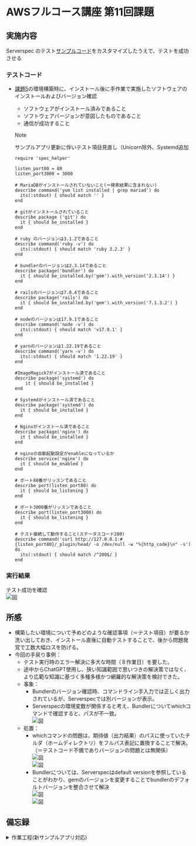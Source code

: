 # AWSフルコース講座 第11回課題

## 実施内容

Serverspec のテスト[サンプルコード](https://github.com/MasatoshiMizumoto/raisetech_documents/tree/main/aws/samples/serverspec)をカスタマイズしたうえで、テストを成功させる


### テストコード

- [課題5](https://github.com/SUZUKI-Takayuki-0404/RaiseTechAWS/blob/main/lecture05.md)の環境構築時に、インストール後に手作業で実施したソフトウェアのインストールおよびバージョン確認  
  - ソフトウェアがインストール済みであること
  - ソフトウェアバージョンが意図したものであること
  - 通信が成功すること

  > [!NOTE]  
  > サンプルアプリ更新に伴いテスト項目見直し（Unicorn除外、Systemd追加
  ```
  require 'spec_helper'
  
  listen_port80 = 80
  listen_port3000 = 3000
  
  # MariaDBがインストールされていないこと(＝検索結果に含まれない)
  describe command('yum list installed | grep mariad') do
    its(:stdout) { should match '' }
  end
  
  # gitがインストールされていること
  describe package ('git') do
    it { should be_installed }
  end
  
  # ruby のバージョンは3.1.2であること
  describe command('ruby -v') do
    its(:stdout) { should match 'ruby 3.2.3' }
  end
  
  # bundlerのバージョンは2.3.14であること
  describe package('bundler') do
    it { should be_installed.by('gem').with_version('2.3.14') }
  end
  
  # railsのバージョンは7.0.4であること
  describe package('rails') do
    it { should be_installed.by('gem').with_version('7.1.3.2') }
  end
  
  # nodeのバージョンは17.9.1であること
  describe command('node -v') do
    its(:stdout) { should match 'v17.9.1' }
  end
  
  # yarnのバージョンは1.22.19であること
  describe command('yarn -v') do
    its(:stdout) { should match '1.22.19' }
  end
  
  #ImageMagick7がインストール済であること
  describe package('systemd') do
      it { should be_installed }
  end
  
  # Systemdがインストール済であること
  describe package('systemd') do
    it { should be_installed }
  end
  
  # Nginxがインストール済であること
  describe package('nginx') do
    it { should be_installed }
  end
  
  # nginxの自動起動設定がenableになっているか
  describe service('nginx') do
    it { should be_enabled }
  end
  
  # ポート80番がリッスンであること
  describe port(listen_port80) do
    it { should be_listening }
  end
  
  # ポート3000番がリッスンであること
  describe port(listen_port3000) do
    it { should be_listening }
  end
  
  # テスト接続して動作すること(ステータスコード200)
  describe command('curl http://127.0.0.1:#{listen_port80}/_plugin/head/ -o /dev/null -w "%{http_code}\n" -s') do
    its(:stdout) { should match /^200$/ }
  end
  ```

### 実行結果

  テスト成功を確認  
  ![図](images_lec11/5-13-1_serverspec_test_ok.PNG)  

## 所感

  - 構築したい環境について予めどのような確認事項（＝テスト項目）が要るか洗い出しておき、インストール直後に自動テストすることで、後から問題発覚で工数大幅ロスを防げる。  
  - 今回の手戻り事例：
    - テスト実行時のエラー解決に多大な時間（８作業日）を要した。
    - 途中からChatGPT使用し、狭い知識範囲で思いつきの解決策ではなく、より広範な知識に基づく多種多様かつ網羅的な解決策を検討できた。  
    - 事象：  
      - Bundlerのバージョン確認時、コマンドライン手入力では正しく出力されているが、Serverspecでは別バージョンが表示。
      - Serverspecの環境変数が関係すると考え、Bundlerについてwhichコマンドで確認すると、パスが不一致。  
        ![図](images_lec11/3-4_test_failed_which_bundle.PNG)  
    - 処置：  
      - whichコマンドの問題は、期待値（出力結果）のパスに使っていたチルダ（ホームディレクトリ）をフルパス表記に置換することで解決。（＝テストコード不備でありバージョンの問題とは無関係）  
        ![図](images_lec11/3-4-2_bundler_path.PNG)  
        ![図](images_lec11/3-4-3_bundler_path_pass.PNG)  
      - Bundlerについては、Serverspecはdefault versionを参照していることがわかり、gemのバージョンを変更することでbundlerのデフォルトバージョンを整合させて解決  
        ![図](images_lec11/3-6_gem_list_bundler.PNG)  
        ![図](images_lec11/3-14-1_gem_update_system.PNG)  


## 備忘録

<details>
<summary>作業工程(新サンプルアプリ対応)</summary>

- MySQL  
  - Maria DBの削除  
    ```
    sudo yum remove -y mariadb-*
    ```
  - MySQLのインストール [参考](https://dev.mysql.com/doc/refman/8.4/en/linux-installation-yum-repo.html)  
    ```
    sudo yum localinstall https://dev.mysql.com/get/mysql84-community-release-el7-1.noarch.rpm
    ```
    ```
    sudo yum install -y mysql-community-server
    ```
    ![図](images_lec11/5-4_install_mysql.PNG)  
    > [!IMPORTANT]
    anyenvの後にインストールしたところ、依存関係によるエラーが発生し解消できなかったので、一からやり直して先にインストール
    ![図](images_lec11/5-4-5_mysql_required_using-option.PNG)  
  - mysql-develのインストール（mysql_configコマンド追加）  
    ```
    sudo yum -y install mysql-devel
    ```
    ![図](images_lec11/5-4-2_instal_mysql-devel.PNG)

- git
  - インストール
    ```
    sudo yum -y install git
    ```

- anyenv
  - rubyのインストール時に必要なパッケージをインストール 
    ```
    sudo yum -y install gcc-c++ glibc-headers openssl-devel readline libyaml-devel readline-devel zlib zlib-devel libffi-devel libxml2 libxslt libxml2-devel libxslt-devel sqlite-devel mysql-server perl-IPC-Cmd
    ```
    ![図](images_lec11/5-5_sudo_yum_install_all.PNG)  
  - anyenvのインストール
    ```
    git clone https://github.com/anyenv/anyenv ~/.anyenv
    ```
    ![図](images_lec11/5-1_install_anyenv.PNG)  
  - 環境変数追加
    ```
    echo 'export PATH="$HOME/.anyenv/bin:$PATH"' >> ~/.bash_profile
    ```
    ```
    source ~/.bash_profile
    ```
    ```
    echo 'export PATH="$HOME/.anyenv/bin:$PATH"' >> ~/.bashrc
    ```
    ```
    source ~/.bashrc
    ```
  - anyenvの初期設定
    ```
    ~/.anyenv/bin/anyenv init
    ```
    ```
    #eval "$(anyenv init -)" を#vimコマンドでファイル末尾に追加
    vim ~/.bash_profile
    ```
    ```
    anyenv install --init
    ```
  - rbenvをインストール
    ```
    anyenv install rbenv
    ```
    ![図](images_lec11/5-2_anyenv_install_rbenv.PNG)  
  - nodenvのインストール
    ```
    anyenv install nodenv
    ```
    ![図](images_lec11/5-3_anyenv_install_nodenv-exec_4SHELL_-l.PNG)  
    ```
    exec $SHELL -l
    ```
  - rbenvをバージョン指定でインストール
    ```
    rbenv install 3.2.3
    ```
    ![図](images_lec11/5-6_installed_ruby323.PNG)  
  - nodenvをバージョン指定でインストール
    ```
    nodenv install 17.9.1
    ```
  - nodenvの環境変数追加
    ```
    echo 'export PATH="$HOME/.nodenv/bin:$PATH"' >> ~/.bashrc
    ```
    ```
    source ~/.bashrc
    ``` 
    ```
    echo 'export PATH="$HOME/.nodenv/bin:$PATH"' >> ~/.bash_profile
    ```
    ```
    source ~/.bash_profile
    ```
  - 初期設定
    ```
    ~/.nodenv/bin/nodenv init
    ```
  - bundlerをバージョン指定でインストール
    ```
    gem update --system 3.3.14
    ```
  - railsのインストール
    ```
    gem install rails -v 7.1.3.2
    ```
    > [!IMPORTANT]
    インストール成功したにもかかわらず、エラー表示が出た場合は、EC2再起動で治る場合あり
    ![図](images_lec11/5-7-1_install_-v_err.PNG)  
    ![図](images_lec11/5-7-2_Reboot_ec2_recover_rails.PNG)  
- yarn
  - yarnをバージョン指定でインストール
    ```
    npm install --location=global yarn@1.22.19
    ```
    ```
    nodenv rehash
    ```
    > [!IMPORTANT]
    bin/devコマンド時に[yarnのエラーが出た場合](https://classic.yarnpkg.com/en/docs/cli/run)は実行
    ![図](images_lec11/5-8-11_bin_dev_err.PNG)  
    ![図](images_lec11/5-8-12_install_yarn.PNG)  
    ```
    yarn install    
    ```

- raisetech-live8-sample-app
  - クローン
    ```
    git clone https://github.com/yuta-ushijima/raisetech-live8-sample-app.git
    ```
    ![図](images_lec11/5-6-1_get_clone.PNG)  
  - database.ymlの設定
    ```
    cd ~/raisetech-live8-sample-app/config
    cp config/database.yml.sample config/database.yml
    vim config/database.yml
    ```
    ![図](images_lec11/5-8-1_config_database_yml.PNG)  
  - RDSのuser \/ password \/ host(エンドポイント) \/ socketパスを更新
    ![図](images_lec11/5-8-8_bin_setup_err_sock.PNG)  
    ![図](images_lec11/5-8-9_database_yml_update_socket.PNG)  
    ![図](images_lec11/5-8-10_bin_setup_ok.PNG)  
  - 初期設定
    ```
    bin/setup
    ```
    ![図](images_lec11/5-8-3_bin_setup_start.PNG)  
    > [!NOTE]
    不足分のパッケージ(sassc2.4.0)のインストールが終わらなくなってしまうブルが発生。  
    追加インストールするパッケージの一つを個別にインストールした後、bin/devコマンドを実行したところ成功
    ![図](images_lec11/5-8-4_freeze_bundle_install_sassc.PNG)  
    ![図](images_lec11/5-8-5_gem_install_sass-rails.PNG)  
  - 起動
    ```
    bin/dev
    ```
    ![図](images_lec11/5-8-2_bin_dev_ok.PNG)  
  - EC2のパブリックIPアドレス：3000番ポートでアプリを開く
    ![図](images_lec11/5-8-13_Listing_fruits_bindev_ok.PNG)  
    アプリは起動しデータ登録可能だが、画像が正しく表示されない  
    ![図](images_lec11/5-9-1_Listing_fruits_bindev_pict_err.PNG)  
- ImageMagic  
  ![図]()  
  - epelのインストール
  ```
  sudo amazon-linux-extras install epel
  ```
  ![図](images_lec11/5-9-3_amazon-linux-extras_install.PNG)  
  ![図](images_lec11/5-9-4_amazon-linux-extras_install_epel.PNG)  
  - Remi Repositoryのインストール
  ```
  sudo yum install epel-release
  ```
  ```
  sudo rpm -Uvh http://rpms.famillecollet.com/enterprise/remi-release-7.rpm`
  ```
  ![図](images_lec11/5-9-5_install_epel-release_remi.PNG)
  - ImageMagickに必要なその他パッケージのインストール
  ```
  sudo yum install fftw3
  ```
  ![図](images_lec11/5-9-6_install_fftw3.PNG)  
  ```
  sudo yum install libraqm
  ```
  ![図](images_lec11/5-9-7_install_libraqm.PNG)  
  ```
  sudo yum install --enablerepo=remi ImageMagick7 ImageMagick7-devel
  ```
  ![図](images_lec11/5-9-8_installImageMagick7_-devel.PNG)  
  - 以下パッケージも追加
  ```
  sudo yum install vips vips-devel vips-tools
  ```
  ![図](images_lec11/5-9-9_Could_not_open_library_vips_so_42_vips_so_42.PNG)  
  ![図](images_lec11/5-9-10_install_vips_vips-devel_vips-tools.PNG)  
  
- systemd
  - 定義ファイル`samples/puma.service`を`/etc/systemd/system`にコピー
    ```
    cd /etc/systemd/system
    sudo cp ~/raisetech-live8-sample-app/samples/puma.service.sample ./puma.service
    ```
    ![図](images_lec11/5-11-1_cp_puma_service.PNG)  
  - 起動
    ```
    sudo systemctl start puma.service
    ```
    ![図](images_lec11/5-11-2_start_puma_service.PNG)  
  - パブリックIPでアクセスしbin/devコマンド無しでアクセスを確認
    ![図](images_lec11/5-11-3_Furuits_Listed_Systemd.PNG)  
- Nginx
  - インストール
    ```
    amazon-linux-extras | grep "nginx"
    ```
    ```
    sudo amazon-linux-extras install nginx1
    ```
    ![図](images_lec11/5-12-0_install_Nginx.PNG)  
  - 起動
    ```
    sudo systemctl start nginx
    ```
    ![図](images_lec11/5-12-1_start_Nginx.PNG)  
    パブリックIPに80番ポートでアクセス
    ![図](images_lec11/5-12-3_port80_Nginx.PNG)  
  - 設定変更
    バーチャルホストの設定を以下ディレクトリにアプリ名.confとして作成  
    ```
    sudo vi /etc/nginx/conf.d/app.conf
    ```
    ![図](images_lec11/5-12-4_touch_appconf.PNG)  
    ![図](images_lec11/5-12-5_puma_socket.PNG)  
    ![図](images_lec11/5-12-6_update_appconf.PNG)  
    Bad Gatewayが表示され、エラーログを確認  
    ![図](images_lec11/5-12-8_badgateway_port80.PNG)  
    Nginxの動作設定  
    ```
    sudo vi /etc/nginx/nginx.conf
    ```
    ![図](images_lec11/5-12-9_nginx_conf_user.PNG)  
    ![図](images_lec11/5-12-10_nginx_conf_user_changed.PNG)  
    パブリックIPでアクセスしアクセスを確認すると、表示が崩れている
    ![図](images_lec11/5-12-11_Furuits_Listed_port80_bad_look.PNG)  
    `config/environments/development.rb`の以下設定追加後、CSS有効化のため以下コマンド実行  
    ```
    bin/rails assets:precompile
    ```
    ![図](images_lec11/5-12-12_update_devlopment_rb.PNG)  
    ![図](images_lec11/5-12-13_bin_rails_assets_precompile.PNG)  
  - 再度確認すると問題なく表示
    ![図](images_lec11/5-12-14_Furuits_Listed_port80.PNG)  
- Serverspec
  - インストール
    ![図](images_lec11/1-1_install_severspec_rake.PNG)  
    ![図](images_lec11/1-2_serverspec-init.PNG)  


- 操作用\/情報確認用コマンド
  - Maria DB（有無確認）  
    ```
    yum list installed | grep mariadb
    ```
  - MySQL
    ```
    sudo systemctl start mysqld
    ```
    ```
    sudo service mysqld stop
    ```
    ```
    systemctl status mysqld.service
    ```
    ```
    mysql --version
    ```
    ![図](images_lec11/5-10-1_mysql_info.PNG)  
    ```
    mysql -u admin -h endpoint -p
    ```
    ![図](images_lec11/5-4-6_mysql_-u_admin_-h_endpoint_-p.PNG)  
  - mysql-devel
    ```
    whereis mysql_config
    ```
    ```
    #sockeetファイルのパス確認
    mysql_config --socket
    ```
    ![図](images_lec11/5-10-2_mysql_config_info.PNG)  
    ```
    mysql_config
    ```
    ![図](images_lec11/5-4-3_mysql_config_listed.PNG)
  - ruby\/bundler\/rails\/node\/yarn
    ```
    gem list ruby
    gem list bundler
    gem list rails
    ```
    ```
    ruby -v
    bundler -v
    rails -v
    node -v
    yarn -v
    ```
  - ImageMagick
    ```
    sudo yum list --enablerepo=remi,epel | grep ImageMagick
    ```
    ![図](images_lec11/5-10-3_anyenvlimagemagick_info.PNG)
  - Systemd
    ```
    sudo systemctl start puma.service
    ```
    ```
    sudo systemctl stop puma.service
    ```
    ```
    systemctl status puma.service
    ```
    EC2インスタンス起動時とあわせた自動起動ON/OFF
    ```
    sudo systemctl enable puma.service
    ```
    ```
    sudo systemctl disable puma.service
    ```
  - Nginx
    ```
    sudo vi /etc/nginx/nginx.conf
    ```
    ```
    sudo vi /etc/nginx/conf.d/app.conf
    ```
    ```
    sudo systemctl start nginx
    ```
    ```
    sudo systemctl stop nginx
    ```
    ```
    systemctl status nginx
    ```
    プログラムの実行ユーザー確認
    ```
    ps aux | grep nginx
    ```
    EC2インスタンス起動時とあわせた自動起動ON/OFF
    ```
    sudo systemctl enable nginx
    ```
    ```
    sudo systemctl disable nginx
    ```
  - エラー時は以下を確認
    ```
    sudo cat /var/log/nginx/error.log
    ```
    ```
    sudo nginx -t    
    ``` 

</details>
